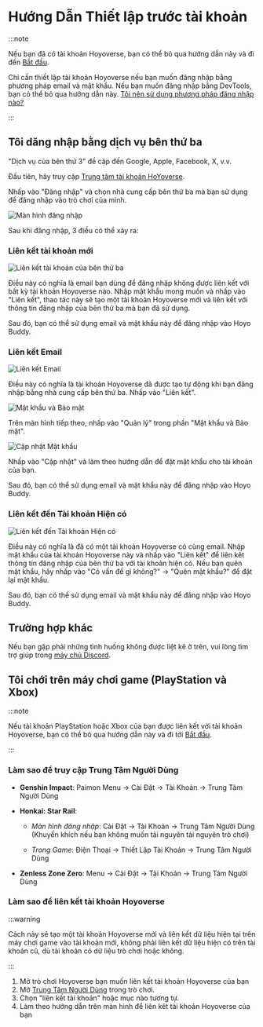 # Hướng Dẫn Thiết lập trước tài khoản

:::note

Nếu bạn đã có tài khoản Hoyoverse, bạn có thể bỏ qua hướng dẫn này và đi đến [Bắt đầu](./Getting-Started.md).

Chỉ cần thiết lập tài khoản Hoyoverse nếu bạn muốn đăng nhập bằng phương pháp email và mật khẩu. Nếu bạn muốn đăng nhập bằng DevTools, bạn có thể bỏ qua hướng dẫn này. [Tôi nên sử dụng phương pháp đăng nhập nào?](./FAQ.md#đăng-nhập-bằng-tên-người-dùng-thay-vì-email)

:::

## Tôi dăng nhập bằng dịch vụ bên thứ ba

"Dịch vụ của bên thứ 3" đề cập đến Google, Apple, Facebook, X, v.v.

Đầu tiên, hãy truy cập [Trung tâm tài khoản HoYoverse](https://account.hoyoverse.com).

Nhấp vào "Đăng nhập" và chọn nhà cung cấp bên thứ ba mà bạn sử dụng để đăng nhập vào trò chơi của mình.

![Màn hình đăng nhập](../../../../src/assets/images/hb-account/web/account-log-in.png)

Sau khi đăng nhập, 3 điều có thể xảy ra:

### Liên kết tài khoản mới

![Liên kết tài khoản của bên thứ ba](../../../../src/assets/images/hb-account/web/sign-up_google-link.png)

Điều này có nghĩa là email bạn dùng để đăng nhập không được liên kết với bất kỳ tài khoản Hoyoverse nào. Nhập mật khẩu mong muốn và nhấp vào "Liên kết", thao tác này sẽ tạo một tài khoản Hoyoverse mới và liên kết với thông tin đăng nhập của bên thứ ba mà bạn đã sử dụng.

Sau đó, bạn có thể sử dụng email và mật khẩu này để đăng nhập vào Hoyo Buddy.

### Liên kết Email

![Liên kết Email](../../../../src/assets/images/hb-account/web/link-email.png)

Điều này có nghĩa là tài khoản Hoyoverse đã được tạo tự động khi bạn đăng nhập bằng nhà cung cấp bên thứ ba. Nhấp vào "Liên kết".

![Mật khẩu và Bảo mật](../../../../src/assets/images/hb-account/web/password-and-security.png)

Trên màn hình tiếp theo, nhấp vào "Quản lý" trong phần "Mật khẩu và Bảo mật".

![Cập nhật Mật khẩu](../../../../src/assets/images/hb-account/web/update-password.png)

Nhấp vào "Cập nhật" và làm theo hướng dẫn để đặt mật khẩu cho tài khoản của bạn.

Sau đó, bạn có thể sử dụng email và mật khẩu này để đăng nhập vào Hoyo Buddy.

### Liên kết đến Tài khoản Hiện có

![Liên kết đến Tài khoản Hiện có](../../../../src/assets/images/hb-account/web/link-existing.png)

Điều này có nghĩa là đã có một tài khoản Hoyoverse có cùng email. Nhập mật khẩu của tài khoản Hoyoverse này và nhấp vào "Liên kết" để liên kết thông tin đăng nhập của bên thứ ba với tài khoản hiện có. Nếu bạn quên mật khẩu, hãy nhấp vào "Có vấn đề gì không?" -> "Quên mật khẩu?" để đặt lại mật khẩu.

Sau đó, bạn có thể sử dụng email và mật khẩu này để đăng nhập vào Hoyo Buddy.

## Trường hợp khác

Nếu bạn gặp phải những tình huống không được liệt kê ở trên, vui lòng tìm trợ giúp trong [máy chủ Discord](https://link.seria.moe/hb-dc).

## Tôi chới trên máy chơi game (PlayStation và Xbox)

:::note

Nếu tài khoản PlayStation hoặc Xbox của bạn được liên kết với tài khoản Hoyoverse, bạn có thể bỏ qua hướng dẫn này và đi tới [Bắt đầu](./Getting-Started.md).

:::

### Làm sao để truy cập Trung Tâm Người Dùng

- **Genshin Impact**: Paimon Menu -> Cài Đặt -> Tài Khoản -> Trung Tâm Người Dùng

- **Honkai: Star Rail**:

  - *Màn hình đăng nhập*: Cài Đặt -> Tài Khoản -> Trung Tâm Người Dùng (Khuyến khích nếu bạn không muốn tải nguyên tài nguyên trò chơi)

  - *Trong Game*: Điện Thoại -> Thiết Lập Tài Khoản -> Trung Tâm Người Dùng

- **Zenless Zone Zero**: Menu -> Cài Đặt -> Tài Khoản -> Trung Tâm Người Dùng

### Làm sao để liên kết tài khoản Hoyoverse

:::warning

Cách này sẽ tạo một tài khoản Hoyoverse mới và liên kết dữ liệu hiện tại trên máy chơi game vào tài khoản mới, không phải liên kết dữ liệu hiện có trên tài khoản cũ, dù tài khoản có dữ liệu trò chơi hoặc không.

:::

1. Mở trò chơi Hoyoverse bạn muốn liên kết tài khoản Hoyoverse của bạn
2. Mở [Trung Tâm Người Dùng](#làm-sao-để-truy-cập-trung-tâm-người-dùng) trong trò chơi.
3. Chọn "liên kết tài khoản" hoặc mục nào tương tự.
4. Làm theo hướng dẫn trên màn hình để liên kêt tài khoản Hoyoverse của bạn
